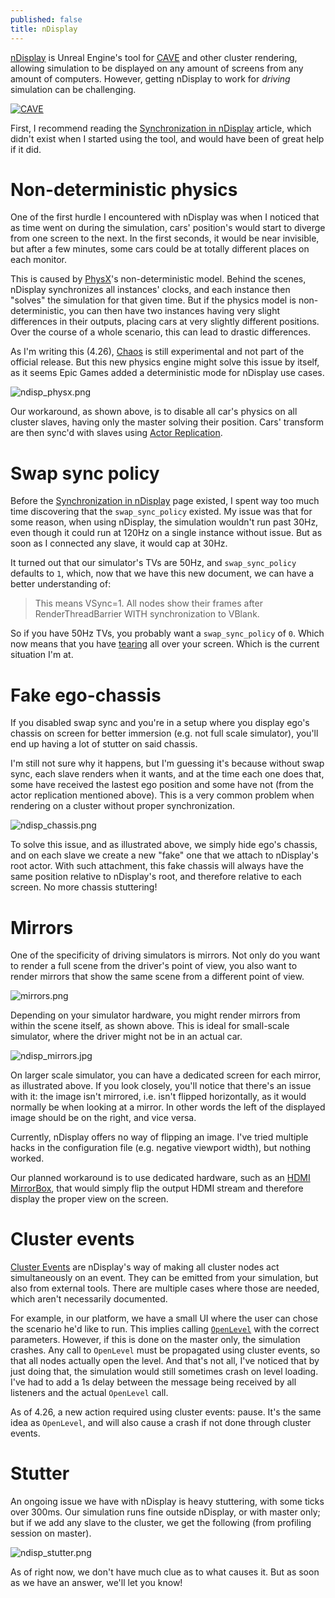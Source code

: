 ```yaml
---
published: false
title: nDisplay
---
```

[nDisplay](https://docs.unrealengine.com/en-US/WorkingWithMedia/nDisplay/index.html) is Unreal Engine's tool for [CAVE](https://en.wikipedia.org/wiki/Cave_automatic_virtual_environment) and other cluster rendering, allowing simulation to be displayed on any amount of screens from any amount of computers. However, getting nDisplay to work for *driving* simulation can be challenging.

[![CAVE](/images/360sim.jpg)][2]

First, I recommend reading the [Synchronization in nDisplay] article, which didn't exist when I started using the tool, and would have been of great help if it did.

# Non-deterministic physics

One of the first hurdle I encountered with nDisplay was when I noticed that as time went on during the simulation, cars' position's would start to diverge from one screen to the next. In the first seconds, it would be near invisible, but after a few minutes, some cars could be at totally different places on each monitor.

This is caused by [PhysX](https://docs.nvidia.com/gameworks/content/gameworkslibrary/physx/guide/Manual/Vehicles.html)'s non-deterministic model. Behind the scenes, nDisplay synchronizes all instances' clocks, and each instance then "solves" the simulation for that given time. But if the physics model is non-deterministic, you can then have two instances having very slight differences in their outputs, placing cars at very slightly different positions. Over the course of a whole scenario, this can lead to drastic differences.

As I'm writing this (4.26), [Chaos](https://docs.unrealengine.com/en-US/InteractiveExperiences/Physics/ChaosPhysics/Overview/index.html) is still experimental and not part of the official release. But this new physics engine might solve this issue by itself, as it seems Epic Games added a deterministic mode for nDisplay use cases.

![ndisp_physx.png]({{site.baseurl}}/images/ndisp_physx.png)

Our workaround, as shown above, is to disable all car's physics on all cluster slaves, having only the master solving their position. Cars' transform are then sync'd with slaves using [Actor Replication](https://docs.unrealengine.com/en-US/WorkingWithMedia/nDisplay/Replication/index.html).

# Swap sync policy

Before the [Synchronization in nDisplay] page existed, I spent way too much time discovering that the `swap_sync_policy` existed. My issue was that for some reason, when using nDisplay, the simulation wouldn't run past 30Hz, even though it could run at 120Hz on a single instance without issue. But as soon as I connected any slave, it would cap at 30Hz.

It turned out that our simulator's TVs are 50Hz, and `swap_sync_policy` defaults to `1`, which, now that we have this new document, we can have a better understanding of:

> This means VSync=1. All nodes show their frames after RenderThreadBarrier WITH synchronization to VBlank.

So if you have 50Hz TVs, you probably want a `swap_sync_policy` of `0`. Which now means that you have [tearing](https://en.wikipedia.org/wiki/Screen_tearing) all over your screen. Which is the current situation I'm at.

# Fake ego-chassis

If you disabled swap sync and you're in a setup where you display ego's chassis on screen for better immersion (e.g. not full scale simulator), you'll end up having a lot of stutter on said chassis.

I'm still not sure why it happens, but I'm guessing it's because without swap sync, each slave renders when it wants, and at the time each one does that, some have received the lastest ego position and some have not (from the actor replication mentioned above). This is a very common problem when rendering on a cluster without proper synchronization.

![ndisp_chassis.png]({{site.baseurl}}/images/ndisp_chassis.png)

To solve this issue, and as illustrated above, we simply hide ego's chassis, and on each slave we create a new "fake" one that we attach to nDisplay's root actor. With such attachment, this fake chassis will always have the same position relative to nDisplay's root, and therefore relative to each screen. No more chassis stuttering!

# Mirrors

One of the specificity of driving simulators is mirrors. Not only do you want to render a full scene from the driver's point of view, you also want to render mirrors that show the same scene from a different point of view.

![mirrors.png]({{site.baseurl}}/images/mirrors.png)

Depending on your simulator hardware, you might render mirrors from within the scene itself, as shown above. This is ideal for small-scale simulator, where the driver might not be in an actual car.

![ndisp_mirrors.jpg]({{site.baseurl}}/images/ndisp_mirrors.jpg)

On larger scale simulator, you can have a dedicated screen for each mirror, as illustrated above. If you look closely, you'll notice that there's an issue with it: the image isn't mirrored, i.e. isn't flipped horizontally, as it would normally be when looking at a mirror. In other words the left of the displayed image should be on the right, and vice versa.

Currently, nDisplay offers no way of flipping an image. I've tried multiple hacks in the configuration file (e.g. negative viewport width), but nothing worked.

Our planned workaround is to use dedicated hardware, such as an [HDMI MirrorBox](https://telepromptermirror.com/hdmi-mirrorbox/), that would simply flip the output HDMI stream and therefore display the proper view on the screen.

# Cluster events

[Cluster Events](https://docs.unrealengine.com/en-US/WorkingWithMedia/nDisplay/ClusterEvents/index.html) are nDisplay's way of making all cluster nodes act simultaneously on an event. They can be emitted from your simulation, but also from external tools. There are multiple cases where those are needed, which aren't necessarily documented. 

For example, in our platform, we have a small UI where the user can chose the scenario he'd like to run. This implies calling [`OpenLevel`](https://docs.unrealengine.com/en-US/API/Runtime/Engine/Kismet/UGameplayStatics/OpenLevel/index.html) with the correct parameters. However, if this is done on the master only, the simulation crashes. Any call to `OpenLevel` must be propagated using cluster events, so that all nodes actually open the level. And that's not all, I've noticed that by just doing that, the simulation would still sometimes crash on level loading. I've had to add a 1s delay between the message being received by all listeners and the actual `OpenLevel` call.

As of 4.26, a new action required using cluster events: pause. It's the same idea as `OpenLevel`, and will also cause a crash if not done through cluster events.

# Stutter

An ongoing issue we have with nDisplay is heavy stuttering, with some ticks over 300ms. Our simulation runs fine outside nDisplay, or with master only; but if we add any slave to the cluster, we get the following (from profiling session on master).

![ndisp_stutter.png]({{site.baseurl}}/images/ndisp_stutter.png)

As of right now, we don't have much clue as to what causes it. But as soon as we have an answer, we'll let you know!

[2]: https://www.cnet.com/roadshow/news/general-motors-gm-360-degree-simulator/

[Synchronization in nDisplay]: https://docs.unrealengine.com/en-US/WorkingWithMedia/nDisplay/Synchronization/index.html
